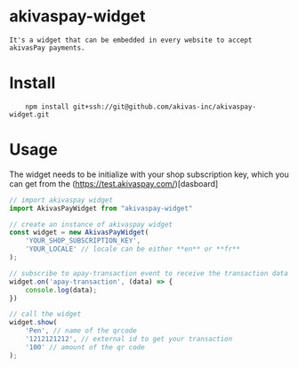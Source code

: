 # akivaspay-widget
    It's a widget that can be embedded in every website to accept akivasPay payments.

# Install
```
    npm install git+ssh://git@github.com/akivas-inc/akivaspay-widget.git
```

# Usage
The widget needs to be initialize with your shop subscription key, which you can get from the (https://test.akivaspay.com/)[dasboard]

```js
// import akivaspay widget
import AkivasPayWidget from "akivaspay-widget"

// create an instance of akivaspay widget
const widget = new AkivasPayWidget(
    'YOUR_SHOP_SUBSCRIPTION_KEY',
    'YOUR_LOCALE' // locale can be either **en** or **fr**
);

// subscribe to apay-transaction event to receive the transaction data when the purchase is done
widget.on('apay-transaction', (data) => {
    console.log(data);
})

// call the widget
widget.show(
    'Pen', // name of the qrcode
    '1212121212', // external id to get your transaction
    '100' // amount of the qr code
);
```